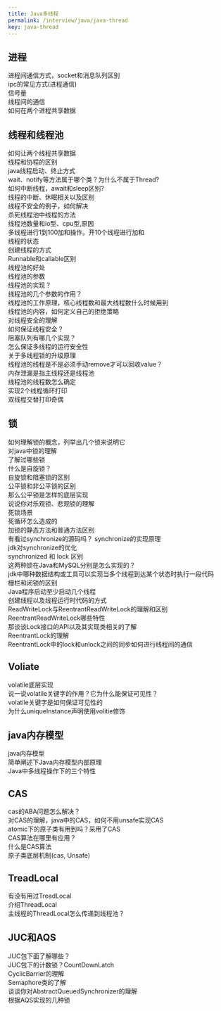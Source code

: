 ```yaml
---
title: Java多线程
permalink: /interview/java/java-thread
key: java-thread
---
```


## **进程**

进程间通信方式，socket和消息队列区别  
ipc的常见方式(进程通信)  
信号量  
线程间的通信  
如何在两个进程共享数据  


## **线程和线程池**

如何让两个线程共享数据  
线程和协程的区别   
java线程启动、终止方式  
wait、notify等方法属于哪个类？为什么不属于Thread?  
如何中断线程，await和sleep区别?  
线程的中断、休眠相关以及区别  
线程不安全的例子，如何解决  
杀死线程池中线程的方法  
线程池数量和io型、cpu型,原因  
多线程进行1到100加和操作。开10个线程进行加和  
线程的状态  
创建线程的方式   
Runnable和callable区别  
线程池的好处   
线程池的参数   
线程池的实现？  
线程池的几个参数的作用？  
线程池的工作原理，核心线程数和最大线程数什么时候用到  
线程池的内容，如何定义自己的拒绝策略  
对线程安全的理解  
如何保证线程安全？   
阻塞队列有哪几个实现？  
怎么保证多线程的运行安全性  
关于多线程锁的升级原理  
线程池的线程是不是必须手动remove才可以回收value？  
内存泄漏是指主线程还是线程池  
线程池的线程数怎么确定   
实现2个线程循环打印  
双线程交替打印奇偶  


## **锁**

如何理解锁的概念，列举出几个锁来说明它   
对java中锁的理解  
了解过哪些锁  
什么是自旋锁？  
自旋锁和阻塞锁的区别  
公平锁和非公平锁的区别  
那么公平锁是怎样的底层实现  
说说你对乐观锁、悲观锁的理解  
死锁场景  
死循环怎么造成的  
加锁的静态方法和普通方法区别  
有看过synchronize的源码吗？
synchronize的实现原理    
jdk对synchronize的优化  
synchronized 和 lock 区别   
这两种锁在Java和MySQL分别是怎么实现的？  
jdk中哪种数据结构或工具可以实现当多个线程到达某个状态时执行一段代码   
栅栏和闭锁的区别   
Java程序启动至少启动几个线程  
创建线程以及线程运行时代码的方式  
ReadWriteLock与ReentrantReadWriteLock的理解和区别  
ReentrantReadWriteLock哪些特性   
那谈谈Lock接口的API以及其实现类相关的了解  
ReentrantLock的理解  
ReentrantLock中的lock和unlock之间的同步如何进行线程间的通信   



## **Voliate**

volatile底层实现  
说一说volatile关键字的作用？它为什么能保证可见性？  
volatile关键字是如何保证可见性的  
为什么uniqueInstance声明使用volitie修饰  



## java内存模型

java内存模型    
简单阐述下Java内存模型内部原理  
Java中多线程操作下的三个特性  



## **CAS**

cas的ABA问题怎么解决？  
对CAS的理解，java中的CAS，如何不用unsafe实现CAS  
atomic下的原子类有用到吗？采用了CAS  
CAS算法在哪里有应用？  
什么是CAS算法   
原子类底层机制(cas, Unsafe)   


## **TreadLocal** 

有没有用过TreadLocal  
介绍ThreadLocal   
主线程的ThreadLocal怎么传递到线程池？  


## **JUC**和AQS

JUC包下面了解哪些？  
JUC包下的计数锁？CountDownLatch  
CyclicBarrier的理解  
Semaphore类的了解  
谈谈你对AbstractQueuedSynchronizer的理解  
根据AQS实现的几种锁   